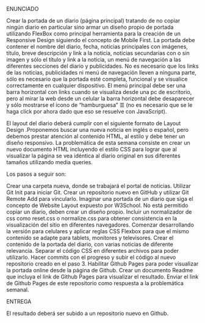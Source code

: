 ENUNCIADO



Crear la portada de un diario (página principal) tratando de no copiar ningún diario en particular sino armar un diseño propio de portada utilizando FlexBox como principal herramienta para la creación de un Responsive Design siguiendo el concepto de Mobile First. La portada debe contener el nombre del diario, fecha, noticias principales con imágenes, título, breve descripción y link a la noticia, noticias secundarias con o sin imagen y sólo el título y link a la noticia, un menú de navegación a las diferentes secciones del diario y publicidades. No es necesario que los links de las noticias, publicidades ni menú de navegación lleven a ninguna parte, sólo es necesario que la portada esté completa, funcional y se visualice correctamente en cualquier dispositivo. El menú principal debe ser una barra horizontal con links cuando se visualiza desde una pc de escritorio, pero al mirar la web desde un celular la barra horizontal debe desaparecer y sólo mostrarse el ícono de “hamburguesa” ☰ (no es necesario que se le haga click por ahora dado que eso se resuelve con JavaScript).

El layout del diario deberá cumplir con el siguiente formato de Layout Design .Proponemos buscar una nueva noticia en inglés o español, pero debemos prestar atención al contenido HTML, al estilo y debe tener un diseño responsivo. La problemática de esta semana consiste en crear un nuevo documento HTML incluyendo el estilo CSS para lograr que al visualizar la página se vea idéntica al diario original en sus diferentes tamaños utilizando media queries.

Los pasos a seguir son: 

Crear una carpeta nueva, donde se trabajará el portal de noticias.
Utilizar Git Init para iniciar Git.
Crear un repositorio nuevo en GitHub y utilizar Git Remote Add para vincularlo.
Imaginar una portada de un diario que siga el concepto de Website Layout expuesto por W3School. No está permitido copiar un diario, deben crear un diseño propio.
Incluir un normalizador de css como reset.css o normalize.css para obtener consistencia en la visualización del sitio en diferentes navegadores.
Comenzar desarrollando la versión para celulares y aplicar reglas CSS Flexbox para que el mismo contenido se adapte para tablets, monitores y televisores. 
Crear el contenido de la portada del diario, con varias noticias de diferente relevancia.
Separar el código CSS en diferentes archivos para poder utilizarlo.
Hacer commits con el progreso y subir el código al nuevo repositorio creado en el paso 3.
Habilitar Github Pages para poder visualizar la portada online desde la página de Github.
Crear un documento Readme que incluya el link de Github Pages para visualizar el resultado.
Enviar el link de Github Pages de este repositorio como respuesta a la problemática semanal.


ENTREGA

El resultado deberá ser subido a un repositorio nuevo en Github.